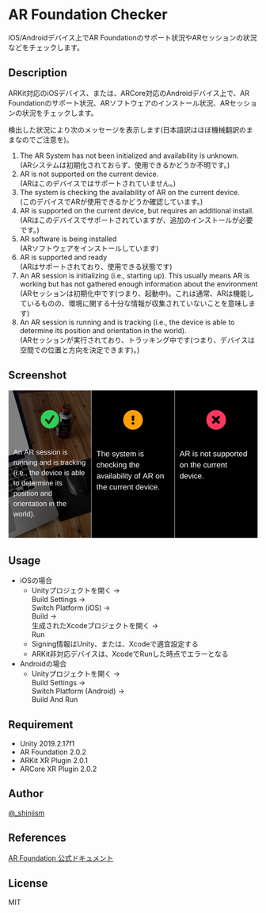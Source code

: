 # AR Foundation Checker

iOS/Androidデバイス上でAR Foundationのサポート状況やARセッションの状況などをチェックします。

## Description

ARKit対応のiOSデバイス、または、ARCore対応のAndroidデバイス上で、AR Foundationのサポート状況、ARソフトウェアのインストール状況、ARセッションの状況をチェックします。  

検出した状況により次のメッセージを表示します(日本語訳はほぼ機械翻訳のままなのでご注意を)。

1. The AR System has not been initialized and availability is unknown.  
(ARシステムは初期化されておらず、使用できるかどうか不明です。)
2. AR is not supported on the current device.  
(ARはこのデバイスではサポートされていません。)
3. The system is checking the availability of AR on the current device.  
(このデバイスでARが使用できるかどうか確認しています。)
4. AR is supported on the current device, but requires an additional install.  
(ARはこのデバイスでサポートされていますが、追加のインストールが必要です。)
5. AR software is being installed  
(ARソフトウェアをインストールしています)
6. AR is supported and ready  
(ARはサポートされており、使用できる状態です)
7. An AR session is initializing (i.e., starting up). This usually means AR is working but has not gathered enough information about the environment  
(ARセッションは初期化中です(つまり、起動中)。これは通常、ARは機能しているものの、環境に関する十分な情報が収集されていないことを意味します)
8. An AR session is running and is tracking (i.e., the device is able to determine its position and orientation in the world).  
(ARセッションが実行されており、トラッキング中です(つまり、デバイスは空間での位置と方向を決定できます)。)

## Screenshot

![ARFoundationChecker](https://raw.githubusercontent.com/shinjism/Screenshot/master/ARFoundationChecker.jpg)

## Usage

- iOSの場合
   - Unityプロジェクトを開く ->  
Build Settings ->  
Switch Platform (iOS) ->  
Build ->  
生成されたXcodeプロジェクトを開く ->  
Run
   - Signing情報はUnity、または、Xcodeで適宜設定する
   - ARKit非対応デバイスは、XcodeでRunした時点でエラーとなる
- Androidの場合
   - Unityプロジェクトを開く ->  
Build Settings ->  
Switch Platform (Android) ->  
Build And Run

## Requirement

- Unity 2019.2.17f1
- AR Foundation 2.0.2
- ARKit XR Plugin 2.0.1
- ARCore XR Plugin 2.0.2

## Author

[@_shinjism](https://twitter.com/_shinjism)

## References

[AR Foundation 公式ドキュメント](https://docs.unity3d.com/Packages/com.unity.xr.arfoundation@2.0/manual/index.html)

## License

MIT
